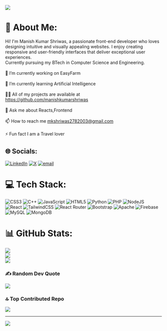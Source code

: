 ![](https://github.com/manishkumarshriwas/manishkumarshriwas/blob/main/LogoGit.gif)
# 💫 About Me:
Hi! I'm Manish Kumar Shriwas, a passionate front-end developer who loves designing intuitive and visually appealing websites. I enjoy creating responsive and user-friendly interfaces that deliver exceptional user experiences. <br>Currently pursuing my BTech in Computer Science and Engineering.<br><br>🔭 I’m currently working on EasyFarm<br><br>🌱 I’m currently learning Artificial Intelligence<br><br>👨‍💻 All of my projects are available at https://github.com/manishkumarshriwas<br><br>💬 Ask me about Reacts,Frontend<br><br>📫 How to reach me mkshriwas2782003@gmail.com<br><br>⚡ Fun fact I am a Travel lover


## 🌐 Socials:
[![LinkedIn](https://img.shields.io/badge/LinkedIn-%230077B5.svg?logo=linkedin&logoColor=white)](https://linkedin.com/in/ManishKumarShriwas) [![X](https://img.shields.io/badge/X-black.svg?logo=X&logoColor=white)](https://x.com/Manishk82990601) [![email](https://img.shields.io/badge/Email-D14836?logo=gmail&logoColor=white)](mailto:mkshriwas2782003@gmail.com) 

# 💻 Tech Stack:
![CSS3](https://img.shields.io/badge/css3-%231572B6.svg?style=flat-square&logo=css3&logoColor=white) ![C++](https://img.shields.io/badge/c++-%2300599C.svg?style=flat-square&logo=c%2B%2B&logoColor=white) ![JavaScript](https://img.shields.io/badge/javascript-%23323330.svg?style=flat-square&logo=javascript&logoColor=%23F7DF1E) ![HTML5](https://img.shields.io/badge/html5-%23E34F26.svg?style=flat-square&logo=html5&logoColor=white) ![Python](https://img.shields.io/badge/python-3670A0?style=flat-square&logo=python&logoColor=ffdd54) ![PHP](https://img.shields.io/badge/php-%23777BB4.svg?style=flat-square&logo=php&logoColor=white) ![NodeJS](https://img.shields.io/badge/node.js-6DA55F?style=flat-square&logo=node.js&logoColor=white) ![React](https://img.shields.io/badge/react-%2320232a.svg?style=flat-square&logo=react&logoColor=%2361DAFB) ![TailwindCSS](https://img.shields.io/badge/tailwindcss-%2338B2AC.svg?style=flat-square&logo=tailwind-css&logoColor=white) ![React Router](https://img.shields.io/badge/React_Router-CA4245?style=flat-square&logo=react-router&logoColor=white) ![Bootstrap](https://img.shields.io/badge/bootstrap-%238511FA.svg?style=flat-square&logo=bootstrap&logoColor=white) ![Apache](https://img.shields.io/badge/apache-%23D42029.svg?style=flat-square&logo=apache&logoColor=white) ![Firebase](https://img.shields.io/badge/firebase-a08021?style=flat-square&logo=firebase&logoColor=ffcd34) ![MySQL](https://img.shields.io/badge/mysql-4479A1.svg?style=flat-square&logo=mysql&logoColor=white) ![MongoDB](https://img.shields.io/badge/MongoDB-%234ea94b.svg?style=flat-square&logo=mongodb&logoColor=white)
# 📊 GitHub Stats:
![](https://github-readme-stats.vercel.app/api?username=manishkumarshriwas&theme=dark&hide_border=false&include_all_commits=true&count_private=true)<br/>
![](https://github-readme-streak-stats.herokuapp.com/?user=manishkumarshriwas&theme=dark&hide_border=false)<br/>
![](https://github-readme-stats.vercel.app/api/top-langs/?username=manishkumarshriwas&theme=dark&hide_border=false&include_all_commits=true&count_private=true&layout=compact)

### ✍️ Random Dev Quote
![](https://quotes-github-readme.vercel.app/api?type=horizontal&theme=radical)

### 🔝 Top Contributed Repo
![](https://github-contributor-stats.vercel.app/api?username=manishkumarshriwas&limit=5&theme=dark&combine_all_yearly_contributions=true)

---
[![](https://visitcount.itsvg.in/api?id=manishkumarshriwas&icon=0&color=0)](https://visitcount.itsvg.in)

<!-- Proudly created with GPRM ( https://gprm.itsvg.in ) -->

